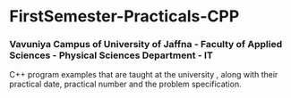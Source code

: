 # FirstSemester-Practicals-CPP
### Vavuniya Campus of University of Jaffna - Faculty of Applied Sciences - Physical Sciences Department - IT

C++ program examples that are taught at the university , along with their practical date, practical number and the problem specification.
